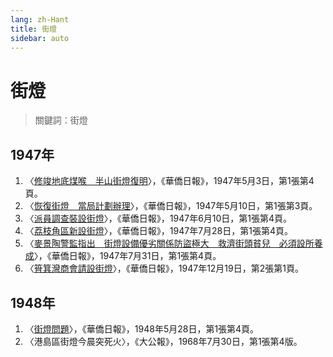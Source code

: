 ```yaml
---
lang: zh-Hant
title: 街燈
sidebar: auto
---
```


# 街燈
> 關鍵詞：街燈
## 1947年
1. 〈[修竣地底煤喉　半山街燈復明](https://mmis.hkpl.gov.hk/coverpage/-/coverpage/view?_coverpage_WAR_mmisportalportlet_hsf=%E8%A1%97%E7%87%88&p_r_p_-1078056564_c=QF757YsWv58JCjtBMMIqokkzOf2SCEvq&_coverpage_WAR_mmisportalportlet_o=30&_coverpage_WAR_mmisportalportlet_actual_q=%28%20verbatim_dc.collection%3A%28%22Old%5C%20HK%5C%20Newspapers%22%29%20%29%20AND+%28%20%28%20allTermsMandatory%3A%28true%29%20OR+all_dc.title%3A%28%E8%A1%97%E7%87%88%29%20OR+all_dc.creator%3A%28%E8%A1%97%E7%87%88%29%20OR+all_dc.contributor%3A%28%E8%A1%97%E7%87%88%29%20OR+all_dc.subject%3A%28%E8%A1%97%E7%87%88%29%20OR+fulltext%3A%28%E8%A1%97%E7%87%88%29%20OR+all_dc.description%3A%28%E8%A1%97%E7%87%88%29%20%29%20%29&_coverpage_WAR_mmisportalportlet_sort_field=dc.publicationdate_bsort&_coverpage_WAR_mmisportalportlet_sort_order=asc)〉，《華僑日報》，1947年5月3日，第1張第4頁。
2. 〈[恢復街燈　當局計劃辦理](https://mmis.hkpl.gov.hk/coverpage/-/coverpage/view?_coverpage_WAR_mmisportalportlet_hsf=%E8%A1%97%E7%87%88&p_r_p_-1078056564_c=QF757YsWv58JCjtBMMIqohBgulYtubqy&_coverpage_WAR_mmisportalportlet_o=31&_coverpage_WAR_mmisportalportlet_actual_q=%28%20verbatim_dc.collection%3A%28%22Old%5C%20HK%5C%20Newspapers%22%29%20%29%20AND+%28%20%28%20allTermsMandatory%3A%28true%29%20OR+all_dc.title%3A%28%E8%A1%97%E7%87%88%29%20OR+all_dc.creator%3A%28%E8%A1%97%E7%87%88%29%20OR+all_dc.contributor%3A%28%E8%A1%97%E7%87%88%29%20OR+all_dc.subject%3A%28%E8%A1%97%E7%87%88%29%20OR+fulltext%3A%28%E8%A1%97%E7%87%88%29%20OR+all_dc.description%3A%28%E8%A1%97%E7%87%88%29%20%29%20%29&_coverpage_WAR_mmisportalportlet_sort_order=asc&_coverpage_WAR_mmisportalportlet_sort_field=dc.publicationdate_bsort)〉，《華僑日報》，1947年5月10日，第1張第3頁。
3. 〈[派員調查裝設街燈](https://mmis.hkpl.gov.hk/coverpage/-/coverpage/view?_coverpage_WAR_mmisportalportlet_hsf=%E8%A1%97%E7%87%88&p_r_p_-1078056564_c=QF757YsWv58JCjtBMMIqohHVcgBtgRxJ&_coverpage_WAR_mmisportalportlet_o=32&_coverpage_WAR_mmisportalportlet_actual_q=%28%20verbatim_dc.collection%3A%28%22Old%5C%20HK%5C%20Newspapers%22%29%20%29%20AND+%28%20%28%20allTermsMandatory%3A%28true%29%20OR+all_dc.title%3A%28%E8%A1%97%E7%87%88%29%20OR+all_dc.creator%3A%28%E8%A1%97%E7%87%88%29%20OR+all_dc.contributor%3A%28%E8%A1%97%E7%87%88%29%20OR+all_dc.subject%3A%28%E8%A1%97%E7%87%88%29%20OR+fulltext%3A%28%E8%A1%97%E7%87%88%29%20OR+all_dc.description%3A%28%E8%A1%97%E7%87%88%29%20%29%20%29&_coverpage_WAR_mmisportalportlet_sort_order=asc&_coverpage_WAR_mmisportalportlet_sort_field=dc.publicationdate_bsort)〉，《華僑日報》，1947年6月10日，第1張第4頁。
4. 〈[荔枝角區新設街燈](https://mmis.hkpl.gov.hk/coverpage/-/coverpage/view?_coverpage_WAR_mmisportalportlet_hsf=%E8%A1%97%E7%87%88&p_r_p_-1078056564_c=QF757YsWv58JCjtBMMIqouIdD0%2Fk0weR&_coverpage_WAR_mmisportalportlet_o=33&_coverpage_WAR_mmisportalportlet_actual_q=%28%20verbatim_dc.collection%3A%28%22Old%5C%20HK%5C%20Newspapers%22%29%20%29%20AND+%28%20%28%20allTermsMandatory%3A%28true%29%20OR+all_dc.title%3A%28%E8%A1%97%E7%87%88%29%20OR+all_dc.creator%3A%28%E8%A1%97%E7%87%88%29%20OR+all_dc.contributor%3A%28%E8%A1%97%E7%87%88%29%20OR+all_dc.subject%3A%28%E8%A1%97%E7%87%88%29%20OR+fulltext%3A%28%E8%A1%97%E7%87%88%29%20OR+all_dc.description%3A%28%E8%A1%97%E7%87%88%29%20%29%20%29&_coverpage_WAR_mmisportalportlet_sort_order=asc&_coverpage_WAR_mmisportalportlet_sort_field=dc.publicationdate_bsort)〉，《華僑日報》，1947年7月28日，第1張第4頁。
5. 〈[麥景陶警監指出　街燈設備優劣關係防盜極大　救濟街頭貧兒　必須設所養成](https://mmis.hkpl.gov.hk/coverpage/-/coverpage/view?_coverpage_WAR_mmisportalportlet_hsf=%E8%A1%97%E7%87%88&p_r_p_-1078056564_c=QF757YsWv58JCjtBMMIqojiQSn0BsjbJ&_coverpage_WAR_mmisportalportlet_o=34&_coverpage_WAR_mmisportalportlet_actual_q=%28%20verbatim_dc.collection%3A%28%22Old%5C%20HK%5C%20Newspapers%22%29%20%29%20AND+%28%20%28%20allTermsMandatory%3A%28true%29%20OR+all_dc.title%3A%28%E8%A1%97%E7%87%88%29%20OR+all_dc.creator%3A%28%E8%A1%97%E7%87%88%29%20OR+all_dc.contributor%3A%28%E8%A1%97%E7%87%88%29%20OR+all_dc.subject%3A%28%E8%A1%97%E7%87%88%29%20OR+fulltext%3A%28%E8%A1%97%E7%87%88%29%20OR+all_dc.description%3A%28%E8%A1%97%E7%87%88%29%20%29%20%29&_coverpage_WAR_mmisportalportlet_sort_order=asc&_coverpage_WAR_mmisportalportlet_sort_field=dc.publicationdate_bsort)〉，《華僑日報》，1947年7月31日，第1張第4頁。
6. 〈[筲箕灣商會請設街燈](https://mmis.hkpl.gov.hk/coverpage/-/coverpage/view?_coverpage_WAR_mmisportalportlet_hsf=%E8%A1%97%E7%87%88&p_r_p_-1078056564_c=QF757YsWv58JCjtBMMIqovPksjXWaQ76&_coverpage_WAR_mmisportalportlet_o=35&_coverpage_WAR_mmisportalportlet_actual_q=%28%20verbatim_dc.collection%3A%28%22Old%5C%20HK%5C%20Newspapers%22%29%20%29%20AND+%28%20%28%20allTermsMandatory%3A%28true%29%20OR+all_dc.title%3A%28%E8%A1%97%E7%87%88%29%20OR+all_dc.creator%3A%28%E8%A1%97%E7%87%88%29%20OR+all_dc.contributor%3A%28%E8%A1%97%E7%87%88%29%20OR+all_dc.subject%3A%28%E8%A1%97%E7%87%88%29%20OR+fulltext%3A%28%E8%A1%97%E7%87%88%29%20OR+all_dc.description%3A%28%E8%A1%97%E7%87%88%29%20%29%20%29&_coverpage_WAR_mmisportalportlet_sort_order=asc&_coverpage_WAR_mmisportalportlet_sort_field=dc.publicationdate_bsort)〉，《華僑日報》，1947年12月19日，第2張第1頁。
## 1948年
1. 〈[街燈問題](https://mmis.hkpl.gov.hk/coverpage/-/coverpage/view?_coverpage_WAR_mmisportalportlet_hsf=%E8%A1%97%E7%87%88&p_r_p_-1078056564_c=QF757YsWv58JCjtBMMIqoiZXnf9mJFg8&_coverpage_WAR_mmisportalportlet_o=37&_coverpage_WAR_mmisportalportlet_actual_q=%28%20verbatim_dc.collection%3A%28%22Old%5C%20HK%5C%20Newspapers%22%29%20%29%20AND+%28%20%28%20allTermsMandatory%3A%28true%29%20OR+all_dc.title%3A%28%E8%A1%97%E7%87%88%29%20OR+all_dc.creator%3A%28%E8%A1%97%E7%87%88%29%20OR+all_dc.contributor%3A%28%E8%A1%97%E7%87%88%29%20OR+all_dc.subject%3A%28%E8%A1%97%E7%87%88%29%20OR+fulltext%3A%28%E8%A1%97%E7%87%88%29%20OR+all_dc.description%3A%28%E8%A1%97%E7%87%88%29%20%29%20%29&_coverpage_WAR_mmisportalportlet_sort_order=asc&_coverpage_WAR_mmisportalportlet_sort_field=dc.publicationdate_bsort)〉，《華僑日報》，1948年5月28日，第1張第4頁。
2. 〈港島區街燈今晨突死火〉，《大公報》，1968年7月30日，第1張第4版。